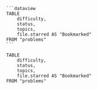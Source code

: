 ````plain
```dataview
TABLE 
	difficulty,
	status,
	topics,
	file.starred AS "Bookmarked" 
FROM "problems"
```
````

```dataview
TABLE 
	difficulty,
	status,
	topics,
	file.starred AS "Bookmarked" 
FROM "problems"
```
